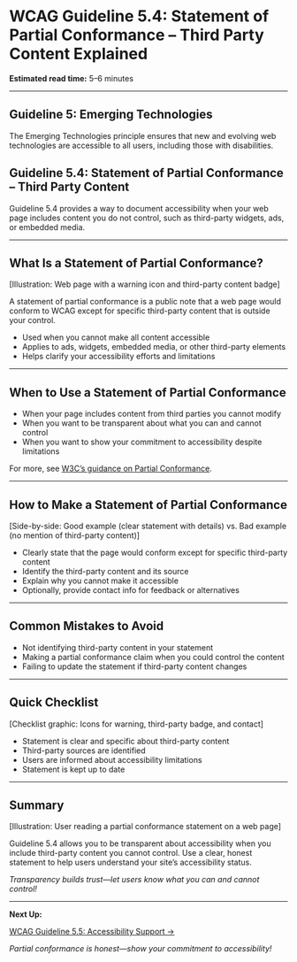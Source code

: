 <!--
title: WCAG Guideline 5.4: Statement of Partial Conformance – Third Party Content Explained
series: Making the Web Accessible for All
description: A practical guide to WCAG Guideline 5.4 (Statement of Partial Conformance – Third Party Content)—what it means, why it matters, and how to document accessibility for content you do not control.
keywords: wcag 5.4, partial conformance, third party content, accessibility, web standards, user experience
image: wcag-5-4-partial-conformance.png
imageAlt: Illustration of a web page with a warning icon and third-party content badge
status: draft
-->

# **WCAG Guideline 5.4: Statement of Partial Conformance – Third Party Content Explained**

**Estimated read time:** 5–6 minutes

---

## **Guideline 5: Emerging Technologies**

The Emerging Technologies principle ensures that new and evolving web technologies are accessible to all users, including those with disabilities.

## **Guideline 5.4: Statement of Partial Conformance – Third Party Content**

Guideline 5.4 provides a way to document accessibility when your web page includes content you do not control, such as third-party widgets, ads, or embedded media.

---

## **What Is a Statement of Partial Conformance?**

[Illustration: Web page with a warning icon and third-party content badge]

A statement of partial conformance is a public note that a web page would conform to WCAG except for specific third-party content that is outside your control.

- Used when you cannot make all content accessible
- Applies to ads, widgets, embedded media, or other third-party elements
- Helps clarify your accessibility efforts and limitations

---

## **When to Use a Statement of Partial Conformance**

- When your page includes content from third parties you cannot modify
- When you want to be transparent about what you can and cannot control
- When you want to show your commitment to accessibility despite limitations

For more, see [W3C’s guidance on Partial Conformance](https://www.w3.org/WAI/WCAG22/standards-guidelines/wcag/conformance/#partial-conformance-third-party).

---

## **How to Make a Statement of Partial Conformance**

[Side-by-side: Good example (clear statement with details) vs. Bad example (no mention of third-party content)]

- Clearly state that the page would conform except for specific third-party content
- Identify the third-party content and its source
- Explain why you cannot make it accessible
- Optionally, provide contact info for feedback or alternatives

---

## **Common Mistakes to Avoid**

- Not identifying third-party content in your statement
- Making a partial conformance claim when you could control the content
- Failing to update the statement if third-party content changes

---

## **Quick Checklist**

[Checklist graphic: Icons for warning, third-party badge, and contact]

- Statement is clear and specific about third-party content
- Third-party sources are identified
- Users are informed about accessibility limitations
- Statement is kept up to date

---

## **Summary**

[Illustration: User reading a partial conformance statement on a web page]

Guideline 5.4 allows you to be transparent about accessibility when you include third-party content you cannot control. Use a clear, honest statement to help users understand your site’s accessibility status.

*Transparency builds trust—let users know what you can and cannot control!*

---

**Next Up:**

[WCAG Guideline 5.5: Accessibility Support →](WCAG-Guideline-5-5-Accessibility-Support-Explained.md)

*Partial conformance is honest—show your commitment to accessibility!*
